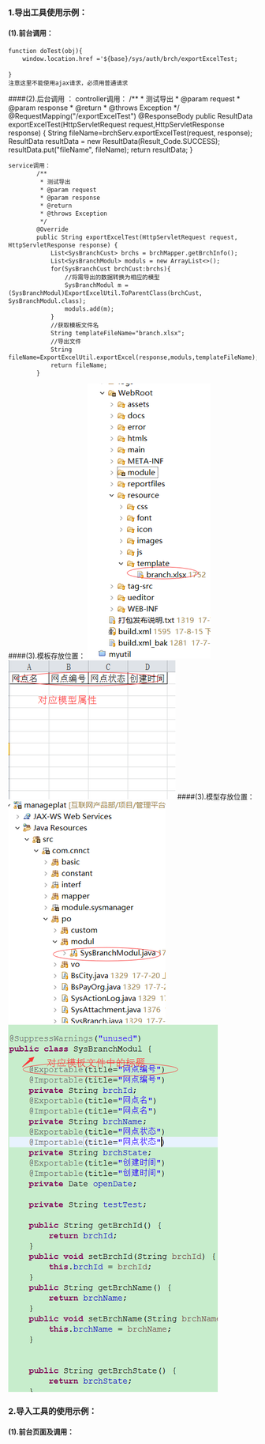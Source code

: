 

### 1.导出工具使用示例：
#### (1).前台调用：

    function doTest(obj){
    	window.location.href ='${base}/sys/auth/brch/exportExcelTest;
    	
    }
    注意这里不能使用ajax请求，必须用普通请求

 ####(2).后台调用 ：
     controller调用：
             /**
             * 测试导出
             * @param request
             * @param response
             * @return
             * @throws Exception
             */
            @RequestMapping("/exportExcelTest")
            @ResponseBody 
            public ResultData exportExcelTest(HttpServletRequest request,HttpServletResponse response) {
            	String fileName=brchServ.exportExcelTest(request, response);
            	ResultData resultData = new ResultData(Result_Code.SUCCESS);
            	resultData.put("fileName", fileName);
                return resultData;
            }  
            
            
    service调用：
            /**
             * 测试导出
             * @param request
             * @param response
             * @return
             * @throws Exception
             */
            @Override
         	public String exportExcelTest(HttpServletRequest request, HttpServletResponse response) {
         		List<SysBranchCust> brchs = brchMapper.getBrchInfo();
         		List<SysBranchModul> moduls = new ArrayList<>();
         		for(SysBranchCust brchCust:brchs){
         			//将需导出的数据转换为相应的模型
         			SysBranchModul m = (SysBranchModul)ExportExcelUtil.ToParentClass(brchCust, SysBranchModul.class);
         			moduls.add(m);
         		}
         		//获取模板文件名
         		String templateFileName="branch.xlsx";
         		//导出文件
         		String fileName=ExportExcelUtil.exportExcel(response,moduls,templateFileName);
         		return fileName;
         	}
####(3).模板存放位置： 
![](/assets/excel1.png)
![](/assets/excel5.png)
####(3).模型存放位置： 
![](/assets/excel2.png)
![](/assets/excel3.png)

### 2.导入工具的使用示例：
#### (1).前台页面及调用：


